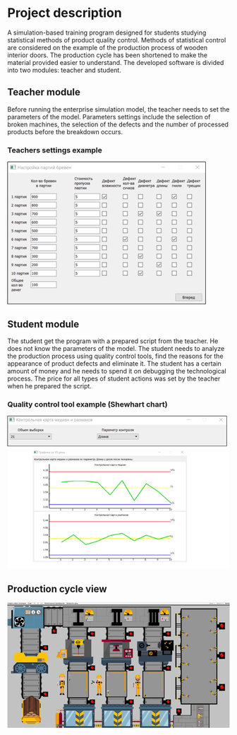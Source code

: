 # Project description
A simulation-based training program designed for students studying statistical methods of product quality control.
Methods of statistical control are considered on the example of the production process of wooden interior doors. 
The production cycle has been shortened to make the material provided easier to understand.
The developed software is divided into two modules: teacher and student.

## Teacher module
Before running the enterprise simulation model, the teacher needs to set the parameters of the model. 
Parameters settings include the selection of broken machines, the selection of the defects and the number of processed products before the breakdown occurs.

### Teachers settings example
<img src="images/Settings_example.png" width="450" />

## Student module
The student get the program with a prepared script from the teacher. He does not know the parameters of the model.
The student needs to analyze the production process using quality control tools, find the reasons for the appearance of product defects and eliminate it.
The student has a certain amount of money and he needs to spend it on debugging the technological process.
The price for all types of student actions was set by the teacher when he prepared the script.

### Quality control tool example (Shewhart chart)
<img src="images/Quality_control_example.png" width="650" />

## Production cycle view
<img src="images/Production_cycle_view.png" width="850" />

